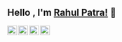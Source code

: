 ## Hello , I'm [Rahul Patra!](https://in.linkedin.com/in/rahul-patra-b57453178?trk=people-guest_people_search-card/) 👋

<a href="https://in.linkedin.com/in/rahul-patra-b57453178">
  <img align="left" alt="Rahul Patra's Linkdin" width="22px" src="https://cdn.jsdelivr.net/npm/simple-icons@v3/icons/linkedin.svg" />
</a>
<a href="https://github.com/rahulpatra003">
  <img align="left" alt="Rahul Patra's Github" width="22px" src="https://cdn.jsdelivr.net/npm/simple-icons@v3/icons/github.svg" />
</a>
<a href="https://www.instagram.com/rahulpatra003/">
  <img align="left" alt=Rahul Patra's Instagram" width="22px" src="https://cdn.jsdelivr.net/npm/simple-icons@v3/icons/instagram.svg" />
</a>
<a href="https://www.facebook.com/rahul.patra.106902">
  <img align="left" alt="Rahul Patra's Facebook" width="22px" src="https://cdn.jsdelivr.net/npm/simple-icons@v3/icons/facebook.svg" />
</a>
